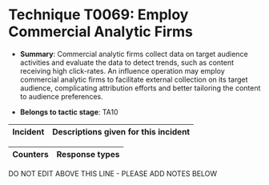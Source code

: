 # Technique T0069: Employ Commercial Analytic Firms

* **Summary**: Commercial analytic firms collect data on target audience activities and evaluate the data to  detect trends, such as content receiving high click-rates. An influence operation may employ  commercial analytic firms to facilitate external collection on its target audience, complicating attribution efforts and better tailoring the content to audience preferences.  

* **Belongs to tactic stage**: TA10


| Incident | Descriptions given for this incident |
| -------- | -------------------- |



| Counters | Response types |
| -------- | -------------- |


DO NOT EDIT ABOVE THIS LINE - PLEASE ADD NOTES BELOW